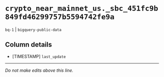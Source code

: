 # `crypto_near_mainnet_us._sbc_451fc9b849fd46299757b5594742fe9a`
`bq-1` | `bigquery-public-data`

## Column details
* [TIMESTAMP] `last_update`

-------------------------------------------------------------------------------
*Do not make edits above this line.*
